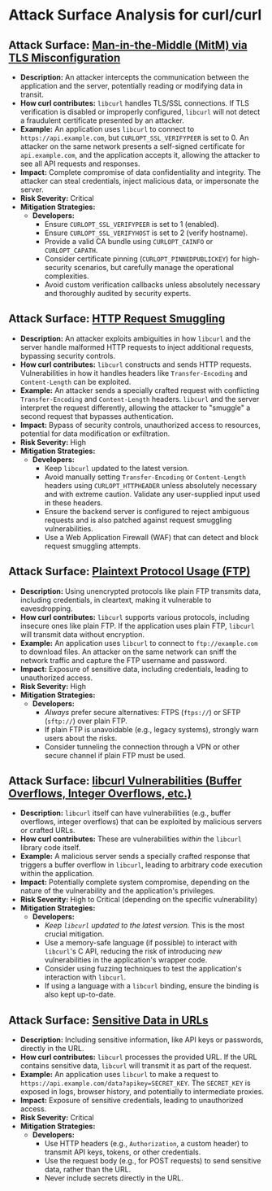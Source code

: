 # Attack Surface Analysis for curl/curl

## Attack Surface: [Man-in-the-Middle (MitM) via TLS Misconfiguration](./attack_surfaces/man-in-the-middle__mitm__via_tls_misconfiguration.md)

*   **Description:** An attacker intercepts the communication between the application and the server, potentially reading or modifying data in transit.
*   **How curl contributes:** `libcurl` handles TLS/SSL connections. If TLS verification is disabled or improperly configured, `libcurl` will not detect a fraudulent certificate presented by an attacker.
*   **Example:** An application uses `libcurl` to connect to `https://api.example.com`, but `CURLOPT_SSL_VERIFYPEER` is set to 0. An attacker on the same network presents a self-signed certificate for `api.example.com`, and the application accepts it, allowing the attacker to see all API requests and responses.
*   **Impact:** Complete compromise of data confidentiality and integrity. The attacker can steal credentials, inject malicious data, or impersonate the server.
*   **Risk Severity:** Critical
*   **Mitigation Strategies:**
    *   **Developers:**
        *   Ensure `CURLOPT_SSL_VERIFYPEER` is set to 1 (enabled).
        *   Ensure `CURLOPT_SSL_VERIFYHOST` is set to 2 (verify hostname).
        *   Provide a valid CA bundle using `CURLOPT_CAINFO` or `CURLOPT_CAPATH`.
        *   Consider certificate pinning (`CURLOPT_PINNEDPUBLICKEY`) for high-security scenarios, but carefully manage the operational complexities.
        *   Avoid custom verification callbacks unless absolutely necessary and thoroughly audited by security experts.

## Attack Surface: [HTTP Request Smuggling](./attack_surfaces/http_request_smuggling.md)

*   **Description:** An attacker exploits ambiguities in how `libcurl` and the server handle malformed HTTP requests to inject additional requests, bypassing security controls.
*   **How curl contributes:** `libcurl` constructs and sends HTTP requests. Vulnerabilities in how it handles headers like `Transfer-Encoding` and `Content-Length` can be exploited.
*   **Example:** An attacker sends a specially crafted request with conflicting `Transfer-Encoding` and `Content-Length` headers. `libcurl` and the server interpret the request differently, allowing the attacker to "smuggle" a second request that bypasses authentication.
*   **Impact:** Bypass of security controls, unauthorized access to resources, potential for data modification or exfiltration.
*   **Risk Severity:** High
*   **Mitigation Strategies:**
    *   **Developers:**
        *   Keep `libcurl` updated to the latest version.
        *   Avoid manually setting `Transfer-Encoding` or `Content-Length` headers using `CURLOPT_HTTPHEADER` unless absolutely necessary and with extreme caution. Validate any user-supplied input used in these headers.
        *   Ensure the backend server is configured to reject ambiguous requests and is also patched against request smuggling vulnerabilities.
        *   Use a Web Application Firewall (WAF) that can detect and block request smuggling attempts.

## Attack Surface: [Plaintext Protocol Usage (FTP)](./attack_surfaces/plaintext_protocol_usage__ftp_.md)

*   **Description:** Using unencrypted protocols like plain FTP transmits data, including credentials, in cleartext, making it vulnerable to eavesdropping.
*   **How curl contributes:** `libcurl` supports various protocols, including insecure ones like plain FTP. If the application uses plain FTP, `libcurl` will transmit data without encryption.
*   **Example:** An application uses `libcurl` to connect to `ftp://example.com` to download files. An attacker on the same network can sniff the network traffic and capture the FTP username and password.
*   **Impact:** Exposure of sensitive data, including credentials, leading to unauthorized access.
*   **Risk Severity:** High
*   **Mitigation Strategies:**
    *   **Developers:**
        *   *Always* prefer secure alternatives: FTPS (`ftps://`) or SFTP (`sftp://`) over plain FTP.
        *   If plain FTP is unavoidable (e.g., legacy systems), strongly warn users about the risks.
        *   Consider tunneling the connection through a VPN or other secure channel if plain FTP must be used.

## Attack Surface: [libcurl Vulnerabilities (Buffer Overflows, Integer Overflows, etc.)](./attack_surfaces/libcurl_vulnerabilities__buffer_overflows__integer_overflows__etc__.md)

*   **Description:** `libcurl` itself can have vulnerabilities (e.g., buffer overflows, integer overflows) that can be exploited by malicious servers or crafted URLs.
*   **How curl contributes:** These are vulnerabilities *within* the `libcurl` library code itself.
*   **Example:** A malicious server sends a specially crafted response that triggers a buffer overflow in `libcurl`, leading to arbitrary code execution within the application.
*   **Impact:** Potentially complete system compromise, depending on the nature of the vulnerability and the application's privileges.
*   **Risk Severity:** High to Critical (depending on the specific vulnerability)
*   **Mitigation Strategies:**
    *   **Developers:**
        *   *Keep `libcurl` updated to the latest version.* This is the most crucial mitigation.
        *   Use a memory-safe language (if possible) to interact with `libcurl`'s C API, reducing the risk of introducing *new* vulnerabilities in the application's wrapper code.
        *   Consider using fuzzing techniques to test the application's interaction with `libcurl`.
        *   If using a language with a `libcurl` binding, ensure the binding is also kept up-to-date.

## Attack Surface: [Sensitive Data in URLs](./attack_surfaces/sensitive_data_in_urls.md)

*   **Description:** Including sensitive information, like API keys or passwords, directly in the URL.
*   **How curl contributes:** `libcurl` processes the provided URL. If the URL contains sensitive data, `libcurl` will transmit it as part of the request.
*   **Example:** An application uses `libcurl` to make a request to `https://api.example.com/data?apikey=SECRET_KEY`. The `SECRET_KEY` is exposed in logs, browser history, and potentially to intermediate proxies.
*   **Impact:** Exposure of sensitive credentials, leading to unauthorized access.
*   **Risk Severity:** Critical
*   **Mitigation Strategies:**
    *   **Developers:**
        *   Use HTTP headers (e.g., `Authorization`, a custom header) to transmit API keys, tokens, or other credentials.
        *   Use the request body (e.g., for POST requests) to send sensitive data, rather than the URL.
        *   Never include secrets directly in the URL.

